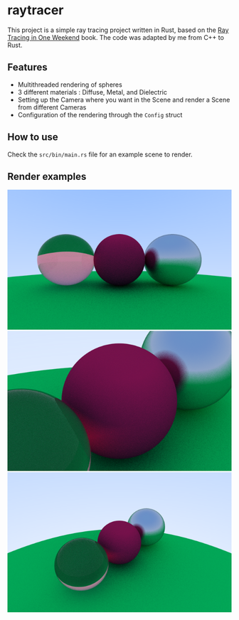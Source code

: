 # raytracer

This project is a simple ray tracing project written in Rust, based on the [Ray Tracing in One Weekend](https://raytracing.github.io/books/RayTracingInOneWeekend.html) book. The code was adapted by me from C++ to Rust.

## Features

* Multithreaded rendering of spheres
* 3 different materials : Diffuse, Metal, and Dielectric
* Setting up the Camera where you want in the Scene and render a Scene from different Cameras
* Configuration of the rendering through the `Config` struct

## How to use

Check the `src/bin/main.rs` file for an example scene to render.

## Render examples

![Front view](/examples/front_view.png?raw=true "Front")
![Close up](/examples/close_up.png?raw=true "Close")
![Wide view](/examples/wide_view.png?raw=true "Wide")